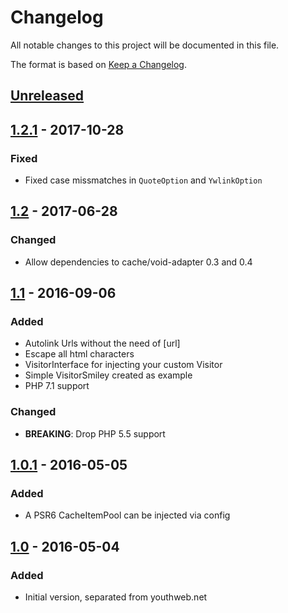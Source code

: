 # Changelog

All notable changes to this project will be documented in this file.

The format is based on [Keep a Changelog](http://keepachangelog.com/).

## [Unreleased]

## [1.2.1] - 2017-10-28

### Fixed
- Fixed case missmatches in `QuoteOption` and `YwlinkOption`

## [1.2] - 2017-06-28

### Changed
- Allow dependencies to cache/void-adapter 0.3 and 0.4

## [1.1] - 2016-09-06

### Added
- Autolink Urls without the need of [url]
- Escape all html characters
- VisitorInterface for injecting your custom Visitor
- Simple VisitorSmiley created as example
- PHP 7.1 support

### Changed
- **BREAKING**: Drop PHP 5.5 support

## [1.0.1] - 2016-05-05

### Added
- A PSR6 CacheItemPool can be injected via config

## [1.0] - 2016-05-04
### Added

- Initial version, separated from youthweb.net

[Unreleased]: https://github.com/youthweb/bbcode-parser/compare/1.2.1...HEAD
[1.2.1]: https://github.com/youthweb/bbcode-parser/compare/1.2.0...1.2.1
[1.2]: https://github.com/youthweb/bbcode-parser/compare/1.1.0...1.2.0
[1.1]: https://github.com/youthweb/bbcode-parser/compare/1.0.1...1.1.0
[1.0.1]: https://github.com/youthweb/bbcode-parser/compare/1.0.0...1.0.1
[1.0]: https://github.com/youthweb/bbcode-parser/compare/c4163941a543d79e2179fa54559ba06bc9e1f4a4...1.0.0
